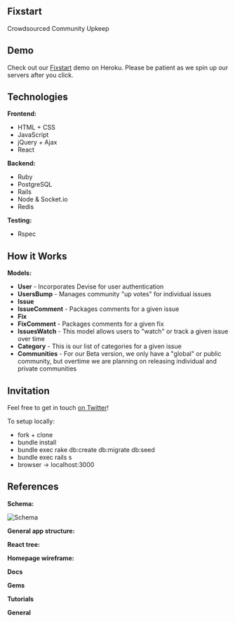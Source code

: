 ## Fixstart

Crowdsourced Community Upkeep

## Demo

Check out our [Fixstart](http://fixstart.herokuapp.com/) demo on Heroku. Please be patient as we spin up our servers after you click.

## Technologies

**Frontend:**
* HTML + CSS
* JavaScript
* jQuery + Ajax
* React

**Backend:**
* Ruby
* PostgreSQL
* Rails
* Node & Socket.io
* Redis

**Testing:**
* Rspec

## How it Works

**Models:**
  * **User** - Incorporates Devise for user authentication
  * **UsersBump** - Manages community "up votes" for individual issues
  * **Issue**
  * **IssueComment** - Packages comments for a given issue
  * **Fix**
  * **FixComment** - Packages comments for a given fix
  * **IssuesWatch** - This model allows users to "watch" or track a given issue over time
  * **Category** - This is our list of categories for a given issue
  * **Communities** - For our Beta version, we only have a "global" or public community, but overtime we are planning on releasing individual and private communities

## Invitation

Feel free to get in touch [on Twitter](https://twitter.com/fixtart)!

To setup locally:

* fork + clone
* bundle install
* bundle exec rake db:create db:migrate db:seed
* bundle exec rails s
* browser -> localhost:3000

## References

**Schema:**

![Schema](http://i.imgur.com/xnhuHuy.png)

**General app structure:**

<!-- ![Appstructure]() -->

**React tree:**

<!-- ![Reacttree]() -->

**Homepage wireframe:**

<!-- ![Wireframe]() -->

**Docs**

**Gems**

**Tutorials**

**General**
